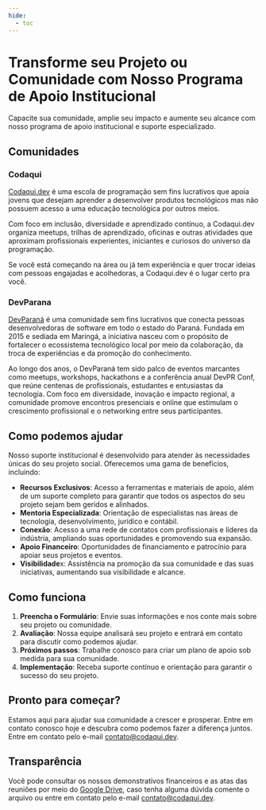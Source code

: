```yaml
---
hide:
  - toc
---
```

# Transforme seu Projeto ou Comunidade com Nosso Programa de Apoio Institucional
Capacite sua comunidade, amplie seu impacto e aumente seu alcance com nosso programa de apoio institucional e suporte especializado.

## Comunidades

### Codaqui

[Codaqui.dev](https://www.codaqui.dev/) é uma escola de programação sem fins lucrativos que apoia jovens que desejam aprender a desenvolver produtos tecnológicos mas não possuem acesso a uma educação tecnológica por outros meios.

Com foco em inclusão, diversidade e aprendizado contínuo, a Codaqui.dev organiza meetups, trilhas de aprendizado, oficinas e outras atividades que aproximam profissionais experientes, iniciantes e curiosos do universo da programação.

Se você está começando na área ou já tem experiência e quer trocar ideias com pessoas engajadas e acolhedoras, a Codaqui.dev é o lugar certo pra você.

### DevParana

[DevParaná](https://devpr.org/) é uma comunidade sem fins lucrativos que conecta pessoas desenvolvedoras de software em todo o estado do Paraná. Fundada em 2015 e sediada em Maringá, a iniciativa nasceu com o propósito de fortalecer o ecossistema tecnológico local por meio da colaboração, da troca de experiências e da promoção do conhecimento.

Ao longo dos anos, o DevParaná tem sido palco de eventos marcantes como meetups, workshops, hackathons e a conferência anual DevPR Conf, que reúne centenas de profissionais, estudantes e entusiastas da tecnologia. Com foco em diversidade, inovação e impacto regional, a comunidade promove encontros presenciais e online que estimulam o crescimento profissional e o networking entre seus participantes.

## Como podemos ajudar
Nosso suporte institucional é desenvolvido para atender às necessidades únicas do seu projeto social. Oferecemos uma gama de benefícios, incluindo:
- **Recursos Exclusivos**: Acesso a ferramentas e materiais de apoio, além de um suporte completo para garantir que todos os aspectos do seu projeto sejam bem geridos e alinhados.
- **Mentoria Especializada**: Orientação de especialistas nas áreas de tecnologia, desenvolvimento, jurídico e contábil.
- **Conexão**: Acesso a uma rede de contatos com profissionais e líderes da indústria, ampliando suas oportunidades e promovendo sua expansão.
- **Apoio Financeiro**: Oportunidades de financiamento e patrocínio para apoiar seus projetos e eventos.
- **Visibilidade**x: Assistência na promoção da sua comunidade e das suas iniciativas, aumentando sua visibilidade e alcance.

## Como funciona
1. **Preencha o Formulário**: Envie suas informações e nos conte mais sobre seu projeto ou comunidade.
2. **Avaliação**: Nossa equipe analisará seu projeto e entrará em contato para discutir como podemos ajudar.
3. **Próximos passos**: Trabalhe conosco para criar um plano de apoio sob medida para sua comunidade.
4. **Implementação**: Receba suporte contínuo e orientação para garantir o sucesso do seu projeto.

## Pronto para começar?
Estamos aqui para ajudar sua comunidade a crescer e prosperar. Entre em contato conosco hoje e descubra como podemos fazer a diferença juntos.
Entre em contato pelo e-mail [contato@codaqui.dev](mailto:contato@codaqui.dev).

## Transparência

Você pode consultar os nossos demonstrativos financeiros e as atas das reuniões por meio do [Google Drive](https://drive.google.com/drive/folders/1-5VqXGS_UaRTdrRJLbawT8FUSpKxaKSU?usp=sharing), caso tenha alguma dúvida comente o arquivo ou entre em contato pelo e-mail [contato@codaqui.dev](mailto:contato@codaqui.dev).
